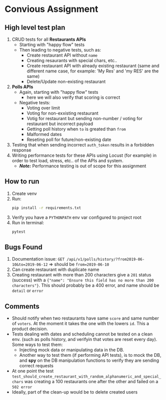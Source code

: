 # Convious Assignment

## High level test plan

1. CRUD tests for all **Restaurants APIs**
   - Starting with "happy flow" tests
   - Then leading to negative tests, such as:
     - Create restaurant API without `name`
     - Creating resaurants with special chars, etc..
     - Create restaurant API with already existing restaurant (same and different name case, for example: 'My Res' and 'my RES' are the same)
     - Delete/Update non-existing restaurant
1. **Polls APIs**
   - Again, starting with "happy flow" tests
     - here we will also verify that scoring is correct
   - Negative tests:
     - Voting over limit
     - Voting for non-exxisting restaurant
     - Votig for restaurant but sending non-number / voting for restaurant but incorrect payload
     - Getting poll history when `to` is greated than `from`
     - Malformed dates
     - Reseting poll for future/non-existing date
1. Testing that when sending incorrect `auth_token` results in a forbidden response
1. Writing performance tests for these APIs using Locust (for example) in order to test load, stress, etc.. of the APIs and system.
   - **_Note:_** Performance testing is out of scope for this assignment

## How to run

1. Create venv
1. Run:
   ```bash
   pip install -r requirements.txt
   ```
1. Verify you have a `PYTHONPATH` env var configured to project root
1. Run in terminal:
   ```bash
   pytest
   ```

## Bugs Found

1. Documentation issue: `GET /api/v1/polls/history/?from2019-06-10&to=2019-06-12` => should be `from=2019-06-10`
1. Can create restaurant with duplicate name
1. Creating restaurant with more than 200 characters give a `201` status (success) with a `{"name": "Ensure this field has no more than 200 characters"}`. This should probably be a 400 error, and name should be `detail` or `error`

## Comments

- Should notify when two restaurants have same `score` and same number of `voters`. At the moment it takes the one with the lowers `id`. This a product decision.
- Tests dealing with dates and scheduling cannot be tested on a clean env. (such as polls history, and verifyin that votes are reset every day). Some ways to test them:
  - Injecting mock data or manipulating data in the DB.
  - Another way to test them (if performing API tests), is to mock the DB, and **spy** on the DB manipulation functions to verify they are sending correct requests
- At one point the test `test_should_create_restaurant_with_random_alphanumeric_and_special_chars` was creating a 100 restaurants one after the other and failed on a `502 error`
- Ideally, part of the clean-up would be to delete created users
